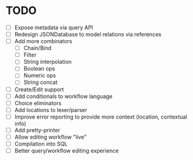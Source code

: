 # TODO

- [ ] Expose metadata via query API
- [ ] Redesign JSONDatabase to model relations via references
- [ ] Add more combinators
  - [ ] Chain/Bind
  - [ ] Filter
  - [ ] String interpolation
  - [ ] Boolean ops
  - [ ] Numeric ops
  - [ ] String concat
- [ ] Create/Edit support
- [ ] Add conditionals to workflow language
- [ ] Choice eliminators
- [ ] Add locations to lexer/parser
- [ ] Improve error reporting to provide more context (location, contextual
      info)
- [ ] Add pretty-printer
- [ ] Allow editing workflow "live"
- [ ] Compilation into SQL
- [ ] Better query/workflow editing experience

